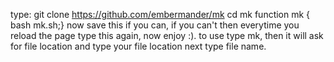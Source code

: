 type: git clone https://github.com/embermander/mk
cd mk
function mk { bash mk.sh;}
now save this if you can, if you can't then everytime you reload the page type this again, now enjoy :).
to use type mk, then it will ask for file location and type your file location
next type file name.
